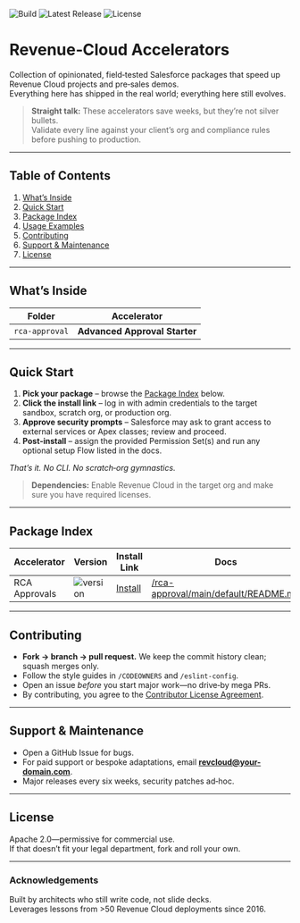 <!-- ---------------------------------------------------------------------
README.md for Revenue-Cloud-Accelerators
------------------------------------------------------------------------ -->

<!-- Badges (swap the dummy URLs) -->
![Build](https://img.shields.io/github/actions/workflow/status/your-org/repo/ci.yml?label=CI)
![Latest Release](https://img.shields.io/github/v/release/your-org/repo)
![License](https://img.shields.io/github/license/your-org/repo)

# Revenue‑Cloud Accelerators

Collection of opinionated, field‑tested Salesforce packages that speed up Revenue Cloud projects and pre‑sales demos.  
Everything here has shipped in the real world; everything here still evolves.

> **Straight talk:** These accelerators save weeks, but they’re not silver bullets.  
> Validate every line against your client’s org and compliance rules before pushing to production.

---

## Table of Contents
1. [What’s Inside](#whats-inside)
2. [Quick Start](#quick-start)
3. [Package Index](#package-index)
4. [Usage Examples](#usage-examples)
5. [Contributing](#contributing)
7. [Support & Maintenance](#support--maintenance)
8. [License](#license)

---

## What’s Inside

| Folder | Accelerator |
| ------ | ----------- |
| `rca-approval` | **Advanced Approval Starter** |

---

## Quick Start

1. **Pick your package** – browse the [Package Index](#package-index) below.
2. **Click the install link** – log in with admin credentials to the target sandbox, scratch org, or production org.
3. **Approve security prompts** – Salesforce may ask to grant access to external services or Apex classes; review and proceed.
4. **Post‑install** – assign the provided Permission Set(s) and run any optional setup Flow listed in the docs.

_That’s it. No CLI. No scratch‑org gymnastics._

> **Dependencies:** Enable Revenue Cloud in the target org and make sure you have required licenses.

---

## Package Index

| Accelerator | Version | Install Link | Docs |
| ----------- | ------- | ------------ | ---- |
| RCA Approvals  | ![version](https://img.shields.io/static/v1?label=latest&message=1.4.0&color=informational) | [Install](https://login.salesforce.com/packaging/installPackage.apexp?p0=04td2000000516jAAA) | [/rca-approval/main/default/README.md](rca-approval/main/default/README.md) |

---

## Contributing

* **Fork → branch → pull request.** We keep the commit history clean; squash merges only.  
* Follow the style guides in `/CODEOWNERS` and `/eslint-config`.  
* Open an issue *before* you start major work—no drive‑by mega PRs.  
* By contributing, you agree to the [Contributor License Agreement](CLA.md).

---

## Support & Maintenance

* Open a GitHub Issue for bugs.  
* For paid support or bespoke adaptations, email **revcloud@your-domain.com**.  
* Major releases every six weeks, security patches ad‑hoc.

---

## License

Apache 2.0—permissive for commercial use.  
If that doesn’t fit your legal department, fork and roll your own.

---

### Acknowledgements

Built by architects who still write code, not slide decks.  
Leverages lessons from >50 Revenue Cloud deployments since 2016.
